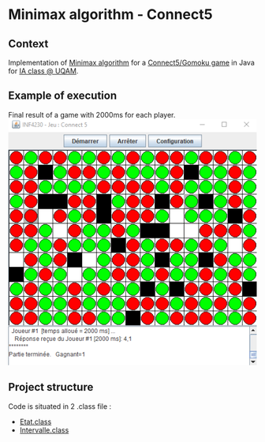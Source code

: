 # Minimax algorithm  - Connect5

## Context 

Implementation of [Minimax algorithm](https://en.wikipedia.org/wiki/Minimax) for a [Connect5/Gomoku game](https://en.wikipedia.org/wiki/Gomoku) in Java for [IA class @ UQAM](https://etudier.uqam.ca/cours?sigle=INF4230).

## Example of execution

Final result of a game with 2000ms for each player.
![alt text](screenshot/finalResult.png "Logo Title Text 1")


## Project structure

Code is situated in 2 .class file : 

- [Etat.class](planeteH_2/Etat.class)
- [Intervalle.class](planeteH_2/Intervalle.class)

